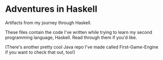 # Adventures in Haskell
Artifacts from my journey through Haskell.

These files contain the code I've written while trying to learn my second programming language, Haskell. Read through them if you'd like.

(There's another pretty cool Java repo I've made called First-Game-Engine if you want to check that out, too!)

